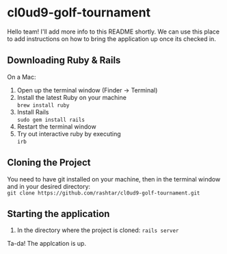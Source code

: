 # cl0ud9-golf-tournament

Hello team! I'll add more info to this README shortly. We can use this place to add instructions on how to bring the application up once its checked in.


## Downloading Ruby & Rails
On a Mac:

1. Open up the terminal window (Finder -> Terminal)  
2. Install the latest Ruby on your machine  
` brew install ruby `  
3. Install Rails  
`sudo gem install rails`  
4. Restart the terminal window  
5. Try out interactive ruby by executing  
`irb`  


## Cloning the Project

You need to have git installed on your machine, then in the terminal window and in your desired directory:  
`git clone https://github.com/rashtar/cl0ud9-golf-tournament.git`

## Starting the application

1. In the directory where the project is cloned:
` rails server `

Ta-da! The applcation is up.
 
